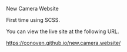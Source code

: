 New Camera Website

First time using SCSS.

You can view the live site at the following URL.

https://conoven.github.io/new.camera.website/
